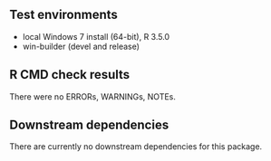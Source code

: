 ## Test environments
* local Windows 7 install (64-bit), R 3.5.0
* win-builder (devel and release)

## R CMD check results
There were no ERRORs, WARNINGs, NOTEs. 

## Downstream dependencies
There are currently no downstream dependencies for this package. 
